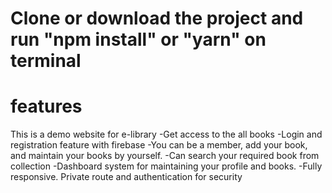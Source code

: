 # Clone or download the project and run "npm install" or "yarn" on terminal

# features
This is a demo website for e-library
-Get access to the all books
-Login and registration feature with firebase
-You can be a member, add your book, and maintain your books by yourself.
-Can search your required book from collection
-Dashboard system for maintaining your profile and books.
-Fully responsive.
Private route and authentication for security


